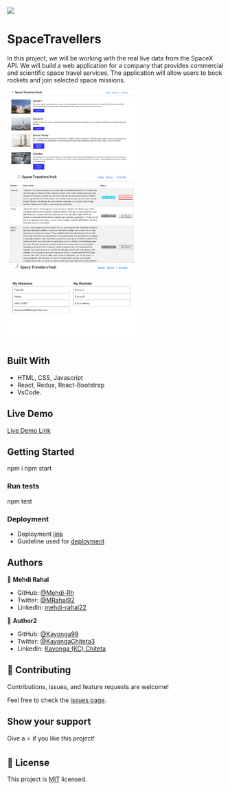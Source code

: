 ![](https://img.shields.io/badge/Microverse-blueviolet)

# SpaceTravellers

In this project, we will be working with the real live data from the SpaceX API. We will build a web application for a company that provides commercial and scientific space travel services. The application will allow users to book rockets and join selected space missions.

<img src="./public/assets/rockets.png" alt="drawing" width="300"/>
<img src="./public/assets/missions.png" alt="drawing" width="300"/>
<img src="./public/assets/profile.png" alt="drawing" width="300"/>

## Built With

- HTML, CSS, Javascript
- React, Redux, React-Bootstrap
- VsCode.

## Live Demo

[Live Demo Link](https://space-travelers-mehdi-rh.netlify.app/)


## Getting Started

npm i
npm start

### Run tests

npm test
### Deployment

* Deployment [link](https://space-travelers-mehdi-rh.netlify.app/)
* Guideline used for [deployment](https://stackabuse.com/guide-to-deploying-a-react-app-to-netlify/)


## Authors

👤 **Mehdi Rahal**

- GitHub: [@Mehdi-Rh](https://github.com/Mehdi-Rh)
- Twitter: [@MRahal92](https://twitter.com/MRahal92)
- LinkedIn: [mehdi-rahal22](https://www.linkedin.com/in/mehdi-rahal22/)

👤 **Author2**

- GitHub: [@Kayonga99](https://github.com/Kayonga99)
- Twitter: [@KayongaChiteta3](https://twitter.com/KayongaChiteta3?t=gfILCjmltzGRZOx6FZ8-nQ&s=08)
- LinkedIn: [Kayonga (KC) Chiteta](https://www.linkedin.com/in/kayonga-chiteta-776949227/)

## 🤝 Contributing

Contributions, issues, and feature requests are welcome!

Feel free to check the [issues page](../../issues/).

## Show your support

Give a ⭐️ if you like this project!

## 📝 License

This project is [MIT](./MIT.md) licensed.
